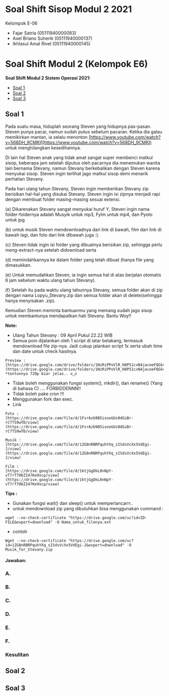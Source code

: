 # Soal Shift Sisop Modul 2 2021


Kelompok E-06
- Fajar Satria (05111940000083)
- Axel Briano Suherik (05111940000137)
- Ikhlasul Amal Rivel (05111940000145)
# Soal Shift Modul 2 (Kelompok E6)

**Soal Shift Modul 2 Sistem Operasi 2021:**
* [Soal 1](https://github.com/axelbrians/soal-shift-sisop-modul-2-E06-2021#Soal-1)
* [Soal 2](https://github.com/axelbrians/soal-shift-sisop-modul-2-E06-2021#Soal-2)
* [Soal 3](https://github.com/axelbrians/soal-shift-sisop-modul-2-E06-2021#Soal-3)

## Soal 1
Pada suatu masa, hiduplah seorang Steven yang hidupnya pas-pasan. Steven punya pacar, namun sudah putus sebelum pacaran. Ketika dia galau memikirkan mantan, ia selalu menonton [https://www.youtube.com/watch?v=568DH_9CMKI](https://www.youtube.com/watch?v=568DH_9CMKI) untuk menghilangkan kesedihannya.

Di lain hal Steven anak yang tidak amat sangat super membenci matkul sisop, beberapa jam setelah diputus oleh pacarnya dia menemukan wanita lain bernama Stevany, namun Stevany berkebalikan dengan Steven karena menyukai sisop. Steven ingin terlihat jago matkul sisop demi menarik perhatian Stevany.

Pada hari ulang tahun Stevany, Steven ingin memberikan Stevany zip berisikan hal-hal yang disukai Stevany. Steven ingin isi zipnya menjadi rapi dengan membuat folder masing-masing sesuai extensi. 

(a) Dikarenakan Stevany sangat menyukai huruf Y, Steven ingin nama folder-foldernya adalah Musyik untuk mp3, Fylm untuk mp4, dan Pyoto untuk jpg 

(b) untuk musik Steven mendownloadnya dari link di bawah, film dari link di bawah lagi, dan foto dari link dibawah juga :). 

(c) Steven tidak ingin isi folder yang dibuatnya berisikan zip, sehingga perlu meng-extract-nya setelah didownload serta 

(d) memindahkannya ke dalam folder yang telah dibuat (hanya file yang dimasukkan.

(e) Untuk memudahkan Steven, ia ingin semua hal di atas berjalan otomatis 6 jam sebelum waktu ulang tahun Stevany). 

(f) Setelah itu pada waktu ulang tahunnya Stevany, semua folder akan di zip dengan nama Lopyu_Stevany.zip dan semua folder akan di delete(sehingga hanya menyisakan .zip).

Kemudian Steven meminta bantuanmu yang memang sudah jago sisop untuk membantunya mendapatkan hati Stevany. Bantu Woy!!

**Note:**
- Ulang Tahun Stevany : 09 April Pukul 22.22 WIB
- Semua poin dijalankan oleh 1 script di latar belakang, termasuk mendownload file zip-nya. Jadi cukup jalankan script 1x serta ubah time dan date untuk check hasilnya.
```
Preview :
[https://drive.google.com/drive/folders/1NzRiPPoVlR_H8P51cxN4jaceeFQGk4un](https://drive.google.com/drive/folders/1NzRiPPoVlR_H8P51cxN4jaceeFQGk4un)
*tontonnya 720p biar jelas.. ಠ‿ಠ
```
- Tidak boleh menggunakan fungsi system(), mkdir(), dan rename() (Yang di bahasa C) .... FORBIDDENNN!!
- Tidak boleh pake cron !!!
- Menggunakan fork dan exec.
- Link
```
Foto :
[https://drive.google.com/file/d/1FsrAzb9B5ixooGUs0dGiBr-rC7TS9wTD/view](https://drive.google.com/file/d/1FsrAzb9B5ixooGUs0dGiBr-rC7TS9wTD/view)

Musik :
[https://drive.google.com/file/d/1ZG8nRBRPquhYXq_sISdsVcXx5VdEgi-J/view](https://drive.google.com/file/d/1ZG8nRBRPquhYXq_sISdsVcXx5VdEgi-J/view)

Film :
[https://drive.google.com/file/d/1ktjGgDkL0nNpY-vT7rT7O6ZI47Ke9xcp/view](https://drive.google.com/file/d/1ktjGgDkL0nNpY-vT7rT7O6ZI47Ke9xcp/view)
```

**Tips :**
- Gunakan fungsi wait() dan sleep() untuk memperlancarrr..
- untuk mendownload zip yang dibutuhkan bisa menggunakan command :
```
wget --no-check-certificate "https://drive.google.com/uc?id=ID-FILE&export=download" -O Nama_untuk_filenya.ext
```
- contoh
```
Wget --no-check-certificate "https://drive.google.com/uc?id=1ZG8nRBRPquhYXq_sISdsVcXx5VdEgi-J&export=download" -O Musik_for_Stevany.zip
```

#### Jawaban:

### A.

### B.

### C.

### D.

### E.

### F.

### Kesulitan


## Soal 2

## Soal 3
